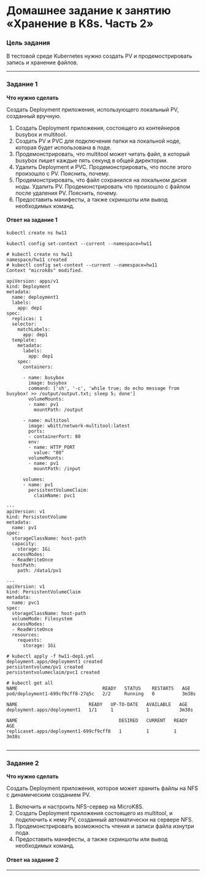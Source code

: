 # Домашнее задание к занятию «Хранение в K8s. Часть 2»

### Цель задания

В тестовой среде Kubernetes нужно создать PV и продемострировать запись и хранение файлов.

------

### Задание 1

**Что нужно сделать**

Создать Deployment приложения, использующего локальный PV, созданный вручную.

1. Создать Deployment приложения, состоящего из контейнеров busybox и multitool.
2. Создать PV и PVC для подключения папки на локальной ноде, которая будет использована в поде.
3. Продемонстрировать, что multitool может читать файл, в который busybox пишет каждые пять секунд в общей директории. 
4. Удалить Deployment и PVC. Продемонстрировать, что после этого произошло с PV. Пояснить, почему.
5. Продемонстрировать, что файл сохранился на локальном диске ноды. Удалить PV.  Продемонстрировать что произошло с файлом после удаления PV. Пояснить, почему.
5. Предоставить манифесты, а также скриншоты или вывод необходимых команд.

#### Ответ на задание 1

```
kubectl create ns hw11

kubectl config set-context --current --namespace=hw11
```

```
# kubectl create ns hw11
namespace/hw11 created
# kubectl config set-context --current --namespace=hw11
Context "microk8s" modified.
```

```
apiVersion: apps/v1
kind: Deployment
metadata:
  name: deployment1
  labels:
    app: dep1
spec:
  replicas: 1
  selector:
    matchLabels:
      app: dep1
  template:
    metadata:
      labels:
        app: dep1
    spec:
      containers:

      - name: busybox
        image: busybox
        command: ['sh', '-c', 'while true; do echo message from busybox! >> /output/output.txt; sleep 5; done']
        volumeMounts:
        - name: pv1
          mountPath: /output

      - name: multitool
        image: wbitt/network-multitool:latest
        ports:
        - containerPort: 80
        env:
        - name: HTTP_PORT
          value: "80"
        volumeMounts:
        - name: pv1
          mountPath: /input

      volumes:
      - name: pv1
        persistentVolumeClaim:
          claimName: pvc1

---
apiVersion: v1
kind: PersistentVolume
metadata:
  name: pv1
spec:
  storageClassName: host-path
  capacity:
    storage: 1Gi
  accessModes:
  - ReadWriteOnce
  hostPath:
    path: /data1/pv1

---
apiVersion: v1
kind: PersistentVolumeClaim
metadata:
  name: pvc1
spec:
  storageClassName: host-path
  volumeMode: Filesystem
  accessModes:
  - ReadWriteOnce
  resources:
    requests:
      storage: 1Gi
```

```
# kubectl apply -f hw11-dep1.yml
deployment.apps/deployment1 created
persistentvolume/pv1 created
persistentvolumeclaim/pvc1 created
```

```
# kubectl get all
NAME                               READY   STATUS    RESTARTS   AGE
pod/deployment1-699cf9cff8-27q5c   2/2     Running   0          3m38s

NAME                          READY   UP-TO-DATE   AVAILABLE   AGE
deployment.apps/deployment1   1/1     1            1           3m38s

NAME                                     DESIRED   CURRENT   READY   AGE
replicaset.apps/deployment1-699cf9cff8   1         1         1       3m38s
```

```

```


------

### Задание 2

**Что нужно сделать**

Создать Deployment приложения, которое может хранить файлы на NFS с динамическим созданием PV.

1. Включить и настроить NFS-сервер на MicroK8S.
2. Создать Deployment приложения состоящего из multitool, и подключить к нему PV, созданный автоматически на сервере NFS.
3. Продемонстрировать возможность чтения и записи файла изнутри пода. 
4. Предоставить манифесты, а также скриншоты или вывод необходимых команд.


#### Ответ на задание 2



------
